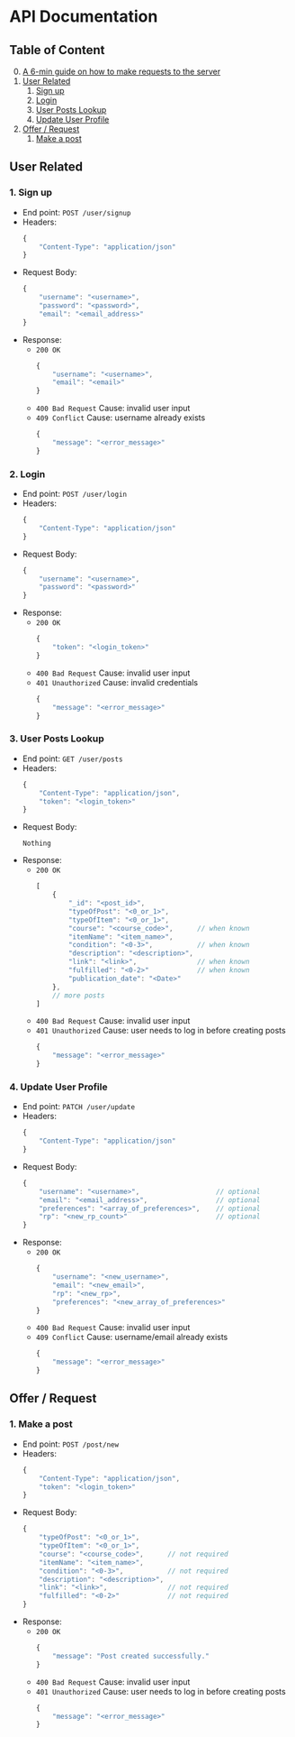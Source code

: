 # API Documentation
## Table of Content
0. [A 6-min guide on how to make requests to the server](https://www.youtube.com/watch?v=cuEtnrL9-H0)
1. [User Related](#login)
   1. [Sign up](#sign-up)
   2. [Login](#log-in)
   3. [User Posts Lookup](#userPosts)
   4. [Update User Profile](#user-update)
2. [Offer / Request](#offreq)
   1. [Make a post](#make-a-post)

## User Related <a name="login"></a>
### 1. Sign up <a name="sign-up"></a>
- End point: ``POST /user/signup``
- Headers:
    ```javascript
    {
        "Content-Type": "application/json"
    }
    ```
- Request Body:
    ```javascript
    {
        "username": "<username>",
        "password": "<password>",
        "email": "<email_address>"
    }
    ```
- Response:
  - ``200 OK``
    ```javascript
    {
        "username": "<username>",
        "email": "<email>"
    }
    ```
  - ``400 Bad Request`` Cause: invalid user input
  - ``409 Conflict``  Cause: username already exists
    ```javascript
    {
        "message": "<error_message>"
    }
    ```

### 2. Login <a name="log-in"></a>
- End point: ``POST /user/login``
- Headers:
    ```javascript
    {
        "Content-Type": "application/json"
    }
    ```
- Request Body:
    ```javascript
    {
        "username": "<username>",
        "password": "<password>"
    }
    ```
- Response:
  - ``200 OK``
    ```javascript
    {
        "token": "<login_token>"
    }
    ```
  - ``400 Bad Request``  Cause: invalid user input
  - ``401 Unauthorized``  Cause: invalid credentials
    ```javascript
    {
        "message": "<error_message>"
    }
    ```

### 3. User Posts Lookup <a name="userPosts"></a>
- End point: ``GET /user/posts``
- Headers:
    ```javascript
    {
        "Content-Type": "application/json",
        "token": "<login_token>"
    }
    ```
- Request Body:
    ```
    Nothing
    ```
- Response:
  - ``200 OK``
    ```javascript
    [
        {
            "_id": "<post_id>",
            "typeOfPost": "<0_or_1>",
            "typeOfItem": "<0_or_1>",
            "course": "<course_code>",      // when known
            "itemName": "<item_name>",
            "condition": "<0-3>",           // when known
            "description": "<description>",
            "link": "<link>",               // when known
            "fulfilled": "<0-2>"            // when known
            "publication_date": "<Date>"
        },  
        // more posts
    ]
    ```
  - ``400 Bad Request``  Cause: invalid user input
  - ``401 Unauthorized``  Cause: user needs to log in before creating posts
    ```javascript
    {
        "message": "<error_message>"
    }
    ```
### 4. Update User Profile <a name="user-update"></a>
- End point: ``PATCH /user/update``
- Headers:
    ```javascript
    {
        "Content-Type": "application/json"
    }
    ```
- Request Body:
    ```javascript
    {
        "username": "<username>",                   // optional
        "email": "<email_address>",                 // optional
        "preferences": "<array_of_preferences>",    // optional
        "rp": "<new_rp_count>"                      // optional
    }
    ```
- Response:
  - ``200 OK``
    ```javascript
    {
        "username": "<new_username>",
        "email": "<new_email>",
        "rp": "<new_rp>",
        "preferences": "<new_array_of_preferences>"
    }
    ```
  - ``400 Bad Request`` Cause: invalid user input
  - ``409 Conflict``  Cause: username/email already exists
    ```javascript
    {
        "message": "<error_message>"
    }
    ```

## Offer / Request <a name="offreq"></a>
### 1. Make a post <a name="make-a-post"></a>
- End point: ``POST /post/new``
- Headers:
    ```javascript
    {
        "Content-Type": "application/json",
        "token": "<login_token>"
    }
    ```
- Request Body:
    ```javascript
    {
        "typeOfPost": "<0_or_1>",
        "typeOfItem": "<0_or_1>",
        "course": "<course_code>",      // not required
        "itemName": "<item_name>",
        "condition": "<0-3>",           // not required
        "description": "<description>",
        "link": "<link>",               // not required
        "fulfilled": "<0-2>"            // not required
    }
    ```
- Response:
  - ``200 OK``
    ```javascript
    {
        "message": "Post created successfully."
    }
    ```
  - ``400 Bad Request``  Cause: invalid user input
  - ``401 Unauthorized``  Cause: user needs to log in before creating posts
    ```javascript
    {
        "message": "<error_message>"
    }
    ```
